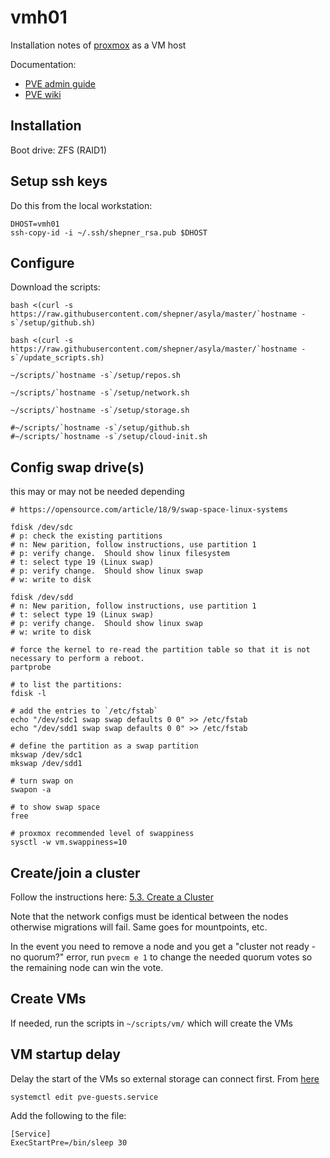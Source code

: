 # vmh01

Installation notes of [proxmox](https://proxmox.com/en/) as a VM host

Documentation:

* [PVE admin guide](https://pve.proxmox.com/pve-docs/pve-admin-guide.html)
* [PVE wiki](https://pve.proxmox.com/wiki/Main_Page)

## Installation

Boot drive:  ZFS (RAID1)

## Setup ssh keys

Do this from the local workstation:

``` shell
DHOST=vmh01
ssh-copy-id -i ~/.ssh/shepner_rsa.pub $DHOST
```

## Configure

Download the scripts:

``` shell
bash <(curl -s https://raw.githubusercontent.com/shepner/asyla/master/`hostname -s`/setup/github.sh)

bash <(curl -s https://raw.githubusercontent.com/shepner/asyla/master/`hostname -s`/update_scripts.sh)

~/scripts/`hostname -s`/setup/repos.sh

~/scripts/`hostname -s`/setup/network.sh

~/scripts/`hostname -s`/setup/storage.sh

#~/scripts/`hostname -s`/setup/github.sh
#~/scripts/`hostname -s`/setup/cloud-init.sh
```

## Config swap drive(s)

this may or may not be needed depending

``` shell
# https://opensource.com/article/18/9/swap-space-linux-systems

fdisk /dev/sdc
# p: check the existing partitions
# n: New parition, follow instructions, use partition 1
# p: verify change.  Should show linux filesystem
# t: select type 19 (Linux swap)
# p: verify change.  Should show linux swap
# w: write to disk

fdisk /dev/sdd
# n: New parition, follow instructions, use partition 1
# t: select type 19 (Linux swap)
# p: verify change.  Should show linux swap
# w: write to disk

# force the kernel to re-read the partition table so that it is not necessary to perform a reboot.
partprobe

# to list the partitions:
fdisk -l

# add the entries to `/etc/fstab`
echo "/dev/sdc1 swap swap defaults 0 0" >> /etc/fstab
echo "/dev/sdd1 swap swap defaults 0 0" >> /etc/fstab

# define the partition as a swap partition
mkswap /dev/sdc1
mkswap /dev/sdd1

# turn swap on
swapon -a

# to show swap space
free

# proxmox recommended level of swappiness
sysctl -w vm.swappiness=10
```

## Create/join a cluster

Follow the instructions here: [5.3. Create a Cluster](https://pve.proxmox.com/pve-docs/pve-admin-guide.html#pvecm_create_cluster)

Note that the network configs must be identical between the nodes otherwise migrations will fail.  Same goes for mountpoints, etc.

In the event you need to remove a node and you get a "cluster not ready - no quorum?" error, run `pvecm e 1` to change the needed quorum votes so the remaining node can win the vote.

## Create VMs

If needed, run the scripts in `~/scripts/vm/` which will create the VMs


## VM startup delay

Delay the start of the VMs so external storage can connect first.  From [here](https://forum.proxmox.com/threads/startup-delay-for-first-vm-with-remote-storage.60348/)
``` shell
systemctl edit pve-guests.service
```

Add the following to the file:

```
[Service]
ExecStartPre=/bin/sleep 30
```

